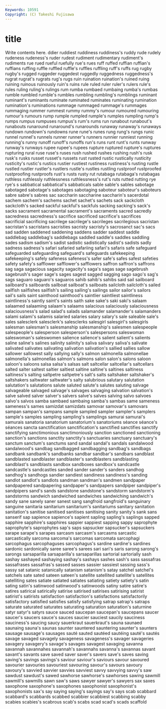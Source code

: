```yaml
---
Keywords: 10591 
Copyright: (C) Takeshi Fujisawa
---
```


# title

Write contents here.
ddier ruddiest
ruddiness ruddiness's ruddy rude rudely rudeness rudeness's ruder rudest rudiment
rudimentary rudiment's rudiments rue rued rueful ruefully rue's rues ruff
ruffed ruffian ruffian's ruffians ruffing ruffle ruffled ruffle's ruffles ruffling
ruff's ruffs rug rugby rugby's rugged ruggeder ruggedest ruggedly ruggedness
ruggedness's rugrat rugrat's rugrats rug's rugs ruin ruination ruination's ruined
ruing ruining ruinous ruinously ruin's ruins rule ruled ruler ruler's
rulers rule's rules ruling ruling's rulings rum rumba rumbaed rumbaing
rumba's rumbas rumble rumbled rumble's rumbles rumbling rumbling's rumblings ruminant
ruminant's ruminants ruminate ruminated ruminates ruminating rumination rumination's ruminations rummage
rummaged rummage's rummages rummaging rummer rummest rummy rummy's rumour rumoured
rumouring rumour's rumours rump rumple rumpled rumple's rumples rumpling rump's
rumps rumpus rumpuses rumpus's rum's rums run runabout runabout's runabouts
runaround runaround's runarounds runaway runaway's runaways rundown rundown's rundowns rune
rune's runes rung rung's rungs runic runnel runnel's runnels runner
runner's runners runnier runniest running running's runny runoff runoff's runoffs
run's runs runt runt's runts runway runway's runways rupee rupee's
rupees rupture ruptured rupture's ruptures rupturing rural ruse ruse's ruses
rush rushed rushes rushing rush's rusk rusk's rusks russet russet's
russets rust rusted rustic rustically rusticity rusticity's rustic's rustics rustier
rustiest rustiness rustiness's rusting rustle rustled rustler rustler's rustlers rustle's
rustles rustling rustproof rustproofed rustproofing rustproofs rust's rusts rusty rut
rutabaga rutabaga's rutabagas ruthless ruthlessly ruthlessness ruthlessness's rut's ruts rutted
rutting rye rye's s sabbatical sabbatical's sabbaticals sable sable's sables
sabotage sabotaged sabotage's sabotages sabotaging saboteur saboteur's saboteurs sabre sabre's
sabres sac saccharin saccharine saccharin's sacerdotal sachem sachem's sachems sachet
sachet's sachets sack sackcloth sackcloth's sacked sackful sackful's sackfuls sacking
sacking's sack's sacks sacrament sacramental sacrament's sacraments sacred sacredly sacredness
sacredness's sacrifice sacrificed sacrifice's sacrifices sacrificial sacrificing sacrilege sacrilege's sacrileges
sacrilegious sacristan sacristan's sacristans sacristies sacristy sacristy's sacrosanct sac's sacs
sad sadden saddened saddening saddens sadder saddest saddle saddlebag saddlebag's
saddlebags saddled saddle's saddles saddling sades sadism sadism's sadist sadistic
sadistically sadist's sadists sadly sadness sadness's safari safaried safariing safari's
safaris safe safeguard safeguarded safeguarding safeguard's safeguards safekeeping safekeeping's safely
safeness safeness's safer safe's safes safest safeties safety safety's safflower
safflower's safflowers saffron saffron's saffrons sag saga sagacious sagacity sagacity's
saga's sagas sage sagebrush sagebrush's sager sage's sages sagest sagged
sagging sago sago's sag's sags saguaro saguaro's saguaros sahib sahib's
sahibs said sail sailboard sailboard's sailboards sailboat sailboat's sailboats sailcloth
sailcloth's sailed sailfish sailfishes sailfish's sailing sailing's sailings sailor sailor's
sailors sail's sails saint sainthood sainthood's saintlier saintliest saintliness saintliness's
saintly saint's saints saith sake sake's saki saki's salaam salaamed
salaaming salaam's salaams salacious salaciously salaciousness salaciousness's salad salad's salads
salamander salamander's salamanders salami salami's salamis salaried salaries salary salary's
sale saleable sale's sales salesclerk salesclerk's salesclerks salesgirl salesgirl's salesgirls
salesman salesman's salesmanship salesmanship's salesmen salespeople salespeople's salesperson salesperson's salespersons
saleswoman saleswoman's saleswomen salience salience's salient salient's salients saline saline's
salines salinity salinity's saliva salivary saliva's salivate salivated salivates salivating
salivation salivation's sallied sallies sallow sallower sallowest sally sallying sally's
salmon salmonella salmonellae salmonella's salmonellas salmon's salmons salon salon's salons
saloon saloon's saloons salsa salsa's salsas salt saltcellar saltcellar's saltcellars
salted salter saltest saltier saltiest saltine saltine's saltines saltiness saltiness's
salting saltpetre saltpetre's salt's salts saltshaker saltshaker's saltshakers saltwater saltwater's
salty salubrious salutary salutation salutation's salutations salute saluted salute's salutes
saluting salvage salvageable salvaged salvage's salvages salvaging salvation salvation's salve
salved salver salver's salvers salve's salves salving salvo salvoes salvo's
salvos samba sambaed sambaing samba's sambas same sameness sameness's sames
samizdat samizdats samovar samovar's samovars sampan sampan's sampans sample sampled
sampler sampler's samplers sample's samples sampling sampling's samplings samurai samurai's
samurais sanatoria sanatorium sanatorium's sanatoriums séance séance's séances sancta sanctification
sanctification's sanctified sanctifies sanctify sanctifying sanctimonious sanctimoniously sanction sanctioned sanctioning
sanction's sanctions sanctity sanctity's sanctuaries sanctuary sanctuary's sanctum sanctum's sanctums
sand sandal sandal's sandals sandalwood sandalwood's sandbag sandbagged sandbagging sandbag's
sandbags sandbank sandbank's sandbanks sandbar sandbar's sandbars sandblast sandblasted sandblaster
sandblaster's sandblasters sandblasting sandblast's sandblasts sandbox sandboxes sandbox's sandcastle sandcastle's
sandcastles sanded sander sander's sanders sandhog sandhog's sandhogs sandier sandiest
sandiness sandiness's sanding sandlot sandlot's sandlots sandman sandman's sandmen sandpaper
sandpapered sandpapering sandpaper's sandpapers sandpiper sandpiper's sandpipers sand's sands sandstone
sandstone's sandstorm sandstorm's sandstorms sandwich sandwiched sandwiches sandwiching sandwich's sandy
sane sanely saner sanest sang sangfroid sangfroid's sanguinary sanguine sanitaria
sanitarium sanitarium's sanitariums sanitary sanitation sanitation's sanitise sanitised sanitises sanitising
sanity sanity's sank sans sanserif sap sapience sapience's sapient sapling
sapling's saplings sapped sapphire sapphire's sapphires sappier sappiest sapping sappy
saprophyte saprophyte's saprophytes sap's saps sapsucker sapsucker's sapsuckers sarape sarape's
sarapes sarcasm sarcasm's sarcasms sarcastic sarcastically sarcoma sarcoma's sarcomas sarcomata
sarcophagi sarcophagus sarcophaguses sarcophagus's sardine sardine's sardines sardonic sardonically saree
saree's sarees sari sari's saris sarong sarong's sarongs sarsaparilla sarsaparilla's
sarsaparillas sartorial sartorially sash sashay sashayed sashaying sashay's sashays sashes
sash's sass sassafras sassafrases sassafras's sassed sasses sassier sassiest sassing
sass's sassy sat satanic satanically satanism satanism's satay satchel satchel's
satchels sate sated sateen sateen's satellite satellited satellite's satellites satelliting
sates satiate satiated satiates satiating satiety satiety's satin sating satin's
satinwood satinwood's satinwoods satiny satire satire's satires satirical satirically satirise
satirised satirises satirising satirist satirist's satirists satisfaction satisfaction's satisfactions satisfactorily
satisfactory satisfied satisfies satisfy satisfying satrap satrap's satraps saturate saturated
saturates saturating saturation saturation's saturnine satyr satyr's satyrs sauce sauced
saucepan saucepan's saucepans saucer saucer's saucers sauce's sauces saucier sauciest
saucily sauciness sauciness's saucing saucy sauerkraut sauerkraut's sauna saunaed saunaing
sauna's saunas saunter sauntered sauntering saunter's saunters sausage sausage's sausages
sauté sauted sautéed sautéing sauté's sautés savage savaged savagely savageness
savageness's savager savageries savagery savagery's savage's savages savagest savaging savanna
savannah savannahes savannah's savannahs savanna's savannas savant savant's savants save
saved saver saver's savers save's saves saving saving's savings savings's
saviour saviour's saviours savour savoured savourier savouries savouriest savouring savour's
savours savoury savoury's savvied savvier savvies savviest savvy savvying savvy's
saw sawdust sawdust's sawed sawhorse sawhorse's sawhorses sawing sawmill sawmill's
sawmills sawn saw's saws sawyer sawyer's sawyers sax saxes saxophone
saxophone's saxophones saxophonist saxophonist's saxophonists sax's say saying saying's sayings
say's says scab scabbard scabbard's scabbards scabbed scabbier scabbiest scabbing
scabby scabies scabies's scabrous scab's scabs scad scad's scads scaffold
